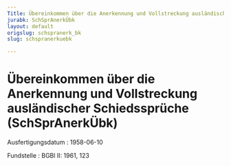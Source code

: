 ```yaml
---
Title: Übereinkommen über die Anerkennung und Vollstreckung ausländischer Schiedssprüche
jurabk: SchSprAnerkÜbk
layout: default
origslug: schspranerk_bk
slug: schspranerkuebk

---
```


# Übereinkommen über die Anerkennung und Vollstreckung ausländischer Schiedssprüche (SchSprAnerkÜbk)

Ausfertigungsdatum
:   1958-06-10

Fundstelle
:   BGBl II: 1961, 123


